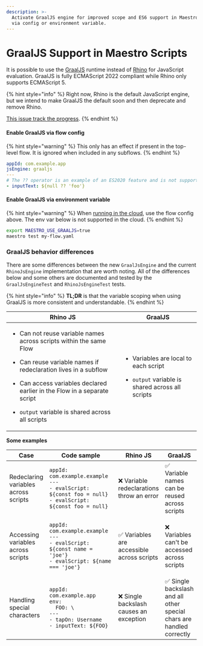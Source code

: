 ```yaml
---
description: >-
  Activate GraalJS engine for improved scope and ES6 support in Maestro scripts
  via config or environment variable.
---
```


# GraalJS Support in Maestro Scripts

It is possible to use the [GraalJS](https://github.com/oracle/graaljs) runtime instead of [Rhino](https://github.com/mozilla/rhino) for JavaScript evaluation. GraalJS is fully ECMAScript 2022 compliant while Rhino only supports ECMAScript 5.

{% hint style="info" %}
Right now, Rhino is the default JavaScript engine, but we intend to make GraalJS the default soon and then deprecate and remove Rhino.

[This issue track the progress](https://github.com/mobile-dev-inc/maestro/issues/2049).
{% endhint %}

#### Enable GraalJS via flow config

{% hint style="warning" %}
This only has an effect if present in the top-level flow. It is ignored when included in any subflows.
{% endhint %}

```yaml
appId: com.example.app
jsEngine: graaljs
---
# The ?? operator is an example of an ES2020 feature and is not supported by Rhino
- inputText: ${null ?? 'foo'}
```

#### Enable GraalJS via environment variable

{% hint style="warning" %}
When [running in the cloud](../../cloud/run-maestro-tests-in-the-cloud.md), use the flow config above. The env var below is not supported in the cloud.
{% endhint %}

```bash
export MAESTRO_USE_GRAALJS=true
maestro test my-flow.yaml
```

### GraalJS behavior differences

There are some differences between the new `GraalJsEngine` and the current `RhinoJsEngine` implementation that are worth noting. All of the differences below and some others are documented and tested by the `GraalJsEngineTest` and `RhinoJsEngineTest` tests.

{% hint style="info" %}
**TL;DR** is that the variable scoping when using GraalJS is more consistent and understandable.
{% endhint %}

| Rhino JS                                                                                                                                                                                                                                                                                                                            | GraalJS                                                                                                                         |
| ----------------------------------------------------------------------------------------------------------------------------------------------------------------------------------------------------------------------------------------------------------------------------------------------------------------------------------- | ------------------------------------------------------------------------------------------------------------------------------- |
| <ul><li>Can not reuse variable names across scripts within the same Flow</li></ul><ul><li>Can reuse variable names if redeclaration lives in a subflow</li></ul><ul><li>Can access variables declared earlier in the Flow in a separate script</li></ul><ul><li><code>output</code> variable is shared across all scripts</li></ul> | <ul><li>Variables are local to each script</li></ul><ul><li><code>output</code> variable is shared across all scripts</li></ul> |

**Some examples**

<table data-full-width="true"><thead><tr><th>Case</th><th width="363">Code sample</th><th>Rhino JS</th><th>GraalJS</th></tr></thead><tbody><tr><td>Redeclaring variables across scripts</td><td><pre class="language-yaml"><code class="lang-yaml">appId: com.example.example
---
- evalScript: ${const foo = null}
- evalScript: ${const foo = null}
</code></pre></td><td>❌ Variable redeclarations throw an error</td><td>✅ Variable names can be reused across scripts</td></tr><tr><td>Accessing variables across scripts</td><td><pre class="language-yaml"><code class="lang-yaml">appId: com.example.example
---
- evalScript: ${const name = 'joe'}
- evalScript: ${name === 'joe'}
</code></pre></td><td>✅ Variables are accessible across scripts</td><td>❌ Variables can't be accessed across scripts</td></tr><tr><td>Handling special characters</td><td><pre class="language-yaml"><code class="lang-yaml">appId: com.example.app
env:
  FOO: \
---
- tapOn: Username
- inputText: ${FOO}
</code></pre></td><td>❌ Single backslash causes an exception</td><td>✅ Single backslash and all other special chars are handled correctly</td></tr></tbody></table>
